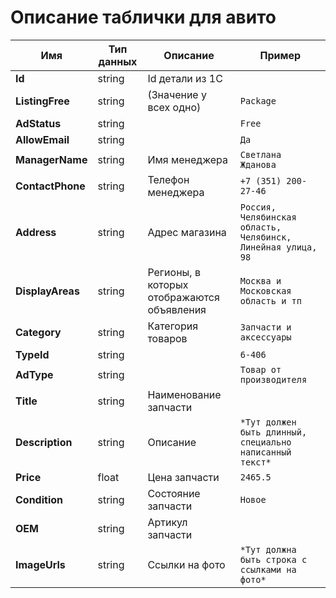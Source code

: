 # Описание таблички для авито
Имя | Тип данных | Описание | Пример
--- | ---| --- | ---
**Id** | string | Id детали из 1С | 
**ListingFree** | string | (Значение у всех одно) | `Package`
**AdStatus** | string | | `Free`
**AllowEmail** | string | | `Да`
**ManagerName** | string | Имя менеджера | `Светлана Жданова`
**ContactPhone** | string | Телефон менеджера | `+7 (351) 200-27-46`
**Address** | string | Адрес магазина | `Россия, Челябинская область, Челябинск, Линейная улица, 98`
**DisplayAreas** | string | Регионы, в которых отображаются объявления | `Москва и Московская область и тп`
**Category** | string | Категория товаров | `Запчасти и аксессуары`
**TypeId** | string | | `6-406`
**AdType** | string | | `Товар от производителя`
**Title** | string | Наименование запчасти | 
**Description** | string | Описание | `*Тут должен быть длинный, специально написанный текст*`
**Price** | float | Цена запчасти | `2465.5`
**Condition** | string | Состояние запчасти | `Новое`
**OEM** | string | Артикул запчасти |
**ImageUrls** | string | Ссылки на фото | `*Тут должна быть строка с ссылками на фото*`
